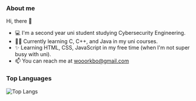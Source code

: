 <!-- - 👋 Hi, I’m @cicada-legs
- 👀 I’m interested in ...
- 🌱 I’m currently learning ...
- 💞️ I’m looking to collaborate on ...
- 📫 How to reach me ...

<!---
cicada-legs/cicada-legs is a ✨ special ✨ repository because its `README.md` (this file) appears on your GitHub profile.
You can click the Preview link to take a look at your changes.
---> 

### About me

Hi, there 👋
- 💻 I'm a second year uni student studying Cybersecurity Engineering.
- 👩‍🎓 Currently learning C, C++, and Java in my uni courses.
- ✨ Learning HTML, CSS, JavaScript in my free time (when I'm not super busy with uni).
- 📫 You can reach me at [wooorkbo@gmail.com](mailto:wooorkbo@gmail.com)

### Top Languages
 ![Top Langs](https://github-readme-stats.vercel.app/api/top-langs/?username=cicada-legs&layout=compact)
